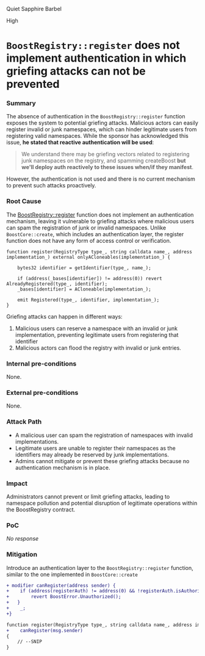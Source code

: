 Quiet Sapphire Barbel

High

# `BoostRegistry::register` does not implement authentication in which griefing attacks can not be prevented

### Summary

The absence of authentication in the `BoostRegistry::register` function exposes the system to potential griefing attacks. Malicious actors can easily register invalid or junk namespaces, which can hinder legitimate users from registering valid namespaces. While the sponsor has acknowledged this issue, **he stated that reactive authentication will be used**:
> We understand there may be griefing vectors related to registering junk namespaces on the registry, and spamming createBoost **but we'll deploy auth reactively to these issues when/if they manifest**.

However, the authentication is not used and there is no current mechanism to prevent such attacks proactively.

### Root Cause

The [BoostRegistry::register](https://github.com/sherlock-audit/2024-06-boost-aa-wallet/blob/d9f597776cc2d20fbb19ffb1f7731126cf3b6210/boost-protocol/packages/evm/contracts/BoostRegistry.sol#L83-L93) function does not implement an authentication mechanism, leaving it vulnerable to griefing attacks where malicious users can spam the registration of junk or invalid namespaces. Unlike `BoostCore::create`, which includes an authentication layer, the register function does not have any form of access control or verification.
```solidity
function register(RegistryType type_, string calldata name_, address implementation_) external onlyACloneables(implementation_) {
        
    bytes32 identifier = getIdentifier(type_, name_);

    if (address(_bases[identifier]) != address(0)) revert AlreadyRegistered(type_, identifier);
    _bases[identifier] = ACloneable(implementation_);

    emit Registered(type_, identifier, implementation_);
}
```
Griefing attacks can happen in different ways:
1. Malicious users can reserve a namespace with an invalid or junk implementation, preventing legitimate users from registering that identifier
2. Malicious actors can flood the registry with invalid or junk entries.

### Internal pre-conditions

None.

### External pre-conditions

None.

### Attack Path

- A malicious user can spam the registration of namespaces with invalid implementations.
- Legitimate users are unable to register their namespaces as the identifiers may already be reserved by junk implementations.
- Admins cannot mitigate or prevent these griefing attacks because no authentication mechanism is in place.

### Impact

Administrators cannot prevent or limit griefing attacks, leading to namespace pollution and potential disruption of legitimate operations within the BoostRegistry contract.

### PoC

_No response_

### Mitigation

Introduce an authentication layer to the `BoostRegistry::register` function, similar to the one implemented in `BoostCore::create`
```diff
+ modifier canRegister(address sender) {
+    if (address(registerAuth) != address(0) && !registerAuth.isAuthorized(sender)) {
+        revert BoostError.Unauthorized();
+   }
+    _;
+}

function register(RegistryType type_, string calldata name_, address implementation_) external onlyACloneables(implementation_) 
+    canRegister(msg.sender)
{
    // --SNIP
}
```